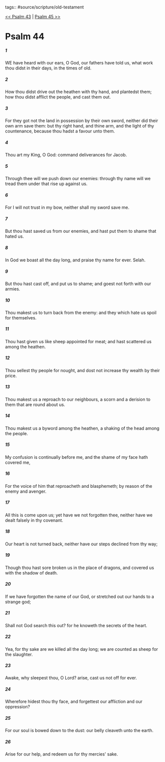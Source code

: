 tags:: #source/scripture/old-testament

[<< Psalm 43](old-testament/19_Psalms/Psalm_43.md) | [Psalm 45 >>](old-testament/19_Psalms/Psalm_45.md)

# Psalm 44

##### 1

WE have heard with our ears, O God, our fathers have told us, what work thou didst in their days, in the times of old.

##### 2

How thou didst drive out the heathen with thy hand, and plantedst them; how thou didst afflict the people, and cast them out.

##### 3

For they got not the land in possession by their own sword, neither did their own arm save them: but thy right hand, and thine arm, and the light of thy countenance, because thou hadst a favour unto them.

##### 4

Thou art my King, O God: command deliverances for Jacob.

##### 5

Through thee will we push down our enemies: through thy name will we tread them under that rise up against us.

##### 6

For I will not trust in my bow, neither shall my sword save me.

##### 7

But thou hast saved us from our enemies, and hast put them to shame that hated us.

##### 8

In God we boast all the day long, and praise thy name for ever. Selah.

##### 9

But thou hast cast off, and put us to shame; and goest not forth with our armies.

##### 10

Thou makest us to turn back from the enemy: and they which hate us spoil for themselves.

##### 11

Thou hast given us like sheep appointed for meat; and hast scattered us among the heathen.

##### 12

Thou sellest thy people for nought, and dost not increase thy wealth by their price.

##### 13

Thou makest us a reproach to our neighbours, a scorn and a derision to them that are round about us.

##### 14

Thou makest us a byword among the heathen, a shaking of the head among the people.

##### 15

My confusion is continually before me, and the shame of my face hath covered me,

##### 16

For the voice of him that reproacheth and blasphemeth; by reason of the enemy and avenger.

##### 17

All this is come upon us; yet have we not forgotten thee, neither have we dealt falsely in thy covenant.

##### 18

Our heart is not turned back, neither have our steps declined from thy way;

##### 19

Though thou hast sore broken us in the place of dragons, and covered us with the shadow of death.

##### 20

If we have forgotten the name of our God, or stretched out our hands to a strange god;

##### 21

Shall not God search this out? for he knoweth the secrets of the heart.

##### 22

Yea, for thy sake are we killed all the day long; we are counted as sheep for the slaughter.

##### 23

Awake, why sleepest thou, O Lord? arise, cast us not off for ever.

##### 24

Wherefore hidest thou thy face, and forgettest our affliction and our oppression?

##### 25

For our soul is bowed down to the dust: our belly cleaveth unto the earth.

##### 26

Arise for our help, and redeem us for thy mercies' sake.
